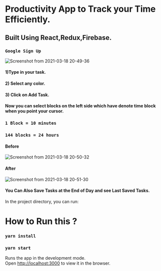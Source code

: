 # Productivity App to Track your Time Efficiently.

## Built Using React,Redux,Firebase.

### `Google Sign Up`
![Screenshot from 2021-03-18 20-49-36](https://user-images.githubusercontent.com/53316345/112647190-416ad800-8e6e-11eb-903f-224673145fc9.png)

#### 1)Type in your task.
#### 2) Select any color.
#### 3) Click on Add Task.

#### Now you can select blocks on the left side which have denote time block when you point your cursor.
  ### `1 Block = 10 minutes`
  ### `144 blocks = 24 hours`
 
#### Before
 ![Screenshot from 2021-03-18 20-50-32](https://user-images.githubusercontent.com/53316345/112647785-e08fcf80-8e6e-11eb-9bac-79ca2adf25c1.png)

#### After
![Screenshot from 2021-03-18 20-51-30](https://user-images.githubusercontent.com/53316345/112647773-dc63b200-8e6e-11eb-8967-5a599cb24e44.png)

#### You Can Also Save Tasks at the End of Day and see Last Saved Tasks.


In the project directory, you can run:
# How to Run this ?

###  `yarn install`

### `yarn start`

Runs the app in the development mode.\
Open [http://localhost:3000](http://localhost:3000) to view it in the browser.



